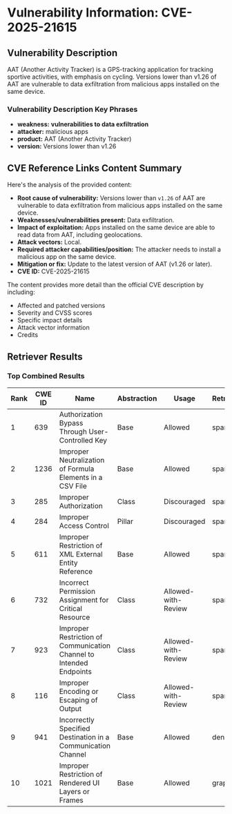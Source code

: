 # Vulnerability Information: CVE-2025-21615

## Vulnerability Description
AAT (Another Activity Tracker) is a GPS-tracking application for tracking sportive activities, with emphasis on cycling. Versions lower than v1.26 of AAT are vulnerable to data exfiltration from malicious apps installed on the same device.

### Vulnerability Description Key Phrases
- **weakness:** **vulnerabilities to data exfiltration**
- **attacker:** malicious apps
- **product:** AAT (Another Activity Tracker)
- **version:** Versions lower than v1.26

## CVE Reference Links Content Summary
Here's the analysis of the provided content:

*   **Root cause of vulnerability:** Versions lower than `v1.26` of AAT are vulnerable to data exfiltration from malicious apps installed on the same device.
*   **Weaknesses/vulnerabilities present:** Data exfiltration.
*   **Impact of exploitation:** Apps installed on the same device are able to read data from AAT, including geolocations.
*   **Attack vectors:** Local.
*   **Required attacker capabilities/position:**  The attacker needs to install a malicious app on the same device.
*   **Mitigation or fix:** Update to the latest version of AAT (v1.26 or later).
*   **CVE ID:** CVE-2025-21615

The content provides more detail than the official CVE description by including:
*   Affected and patched versions
*   Severity and CVSS scores
*   Specific impact details
*   Attack vector information
*   Credits

## Retriever Results

### Top Combined Results

| Rank | CWE ID | Name | Abstraction | Usage  | Retrievers | Individual Scores |
|------|--------|------|-------------|-------|------------|-------------------|
| 1 | 639 | Authorization Bypass Through User-Controlled Key | Base | Allowed | sparse | 0.173 |
| 2 | 1236 | Improper Neutralization of Formula Elements in a CSV File | Base | Allowed | sparse | 0.167 |
| 3 | 285 | Improper Authorization | Class | Discouraged | sparse | 0.164 |
| 4 | 284 | Improper Access Control | Pillar | Discouraged | sparse | 0.163 |
| 5 | 611 | Improper Restriction of XML External Entity Reference | Base | Allowed | sparse | 0.162 |
| 6 | 732 | Incorrect Permission Assignment for Critical Resource | Class | Allowed-with-Review | sparse | 0.162 |
| 7 | 923 | Improper Restriction of Communication Channel to Intended Endpoints | Class | Allowed-with-Review | sparse | 0.160 |
| 8 | 116 | Improper Encoding or Escaping of Output | Class | Allowed-with-Review | sparse | 0.159 |
| 9 | 941 | Incorrectly Specified Destination in a Communication Channel | Base | Allowed | dense | 0.372 |
| 10 | 1021 | Improper Restriction of Rendered UI Layers or Frames | Base | Allowed | graph | 0.002 |

